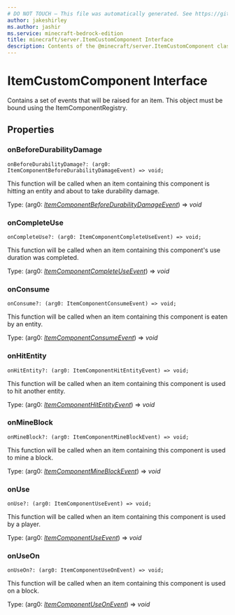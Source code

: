 ```yaml
---
# DO NOT TOUCH — This file was automatically generated. See https://github.com/mojang/minecraftapidocsgenerator to modify descriptions, examples, etc.
author: jakeshirley
ms.author: jashir
ms.service: minecraft-bedrock-edition
title: minecraft/server.ItemCustomComponent Interface
description: Contents of the @minecraft/server.ItemCustomComponent class.
---
```

# ItemCustomComponent Interface

Contains a set of events that will be raised for an item. This object must be bound using the ItemComponentRegistry.

## Properties

### **onBeforeDurabilityDamage**
`onBeforeDurabilityDamage?: (arg0: ItemComponentBeforeDurabilityDamageEvent) => void;`

This function will be called when an item containing this component is hitting an entity and about to take durability damage.

Type: (arg0: [*ItemComponentBeforeDurabilityDamageEvent*](ItemComponentBeforeDurabilityDamageEvent.md)) => *void*

### **onCompleteUse**
`onCompleteUse?: (arg0: ItemComponentCompleteUseEvent) => void;`

This function will be called when an item containing this component's use duration was completed.

Type: (arg0: [*ItemComponentCompleteUseEvent*](ItemComponentCompleteUseEvent.md)) => *void*

### **onConsume**
`onConsume?: (arg0: ItemComponentConsumeEvent) => void;`

This function will be called when an item containing this component is eaten by an entity.

Type: (arg0: [*ItemComponentConsumeEvent*](ItemComponentConsumeEvent.md)) => *void*

### **onHitEntity**
`onHitEntity?: (arg0: ItemComponentHitEntityEvent) => void;`

This function will be called when an item containing this component is used to hit another entity.

Type: (arg0: [*ItemComponentHitEntityEvent*](ItemComponentHitEntityEvent.md)) => *void*

### **onMineBlock**
`onMineBlock?: (arg0: ItemComponentMineBlockEvent) => void;`

This function will be called when an item containing this component is used to mine a block.

Type: (arg0: [*ItemComponentMineBlockEvent*](ItemComponentMineBlockEvent.md)) => *void*

### **onUse**
`onUse?: (arg0: ItemComponentUseEvent) => void;`

This function will be called when an item containing this component is used by a player.

Type: (arg0: [*ItemComponentUseEvent*](ItemComponentUseEvent.md)) => *void*

### **onUseOn**
`onUseOn?: (arg0: ItemComponentUseOnEvent) => void;`

This function will be called when an item containing this component is used on a block.

Type: (arg0: [*ItemComponentUseOnEvent*](ItemComponentUseOnEvent.md)) => *void*
